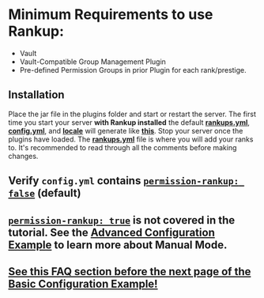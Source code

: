 # Minimum Requirements to use Rankup:
* Vault
* Vault-Compatible Group Management Plugin
* Pre-defined Permission Groups in prior Plugin for each rank/prestige.
## Installation
Place the jar file in the plugins folder and start or restart the server. The first time you start your server **with Rankup installed** the default **[rankups.yml](https://github.com/okx-code/Rankup3/blob/master/src/main/resources/rankups.yml)**, **[config.yml](https://github.com/okx-code/Rankup3/blob/master/src/main/resources/config.yml)**, and **[locale](https://github.com/okx-code/Rankup3/tree/master/src/main/resources/locale)** will generate like **[this](https://github.com/okx-code/Rankup3/tree/master/src/main/resources)**. Stop your server once the plugins have loaded. The **[rankups.yml](https://github.com/okx-code/Rankup3/blob/master/src/main/resources/rankups.yml)** file is where you will add your ranks to. It's recommended to read through all the comments before making changes.
## Verify `config.yml` contains [`permission-rankup: false`](https://github.com/okx-code/Rankup3/blob/master/src/main/resources/config.yml#L41-L47) (default)
## [`permission-rankup: true`](https://github.com/okx-code/Rankup3/blob/master/src/main/resources/config.yml#L41-L47) is not covered in the tutorial. See the [Advanced Configuration Example](../Advanced-Configuration-Example/Permission-Rankup.md#What-is-it) to learn more about Manual Mode.
## [See this FAQ section before the next page of the Basic Configuration Example!](../Core-Files/FAQ.md#YAML-Questions)
